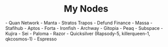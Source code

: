 <h1 align="center">My Nodes</h1>
- Quan Network
- Manta
- Stratos Trapos
- Defund Finance
- Massa
- Stafihub
- Aptos
- Forta
- Ironfish
- Archway
- Gitopia
- Peaq
- Subspace
- Kujira
- Sei
- Paloma
- Razor
- Quicksilver (Rapsody-5, killerqueen-1, qkcosmos-1)
- Espresso
